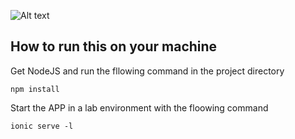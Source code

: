 ![Alt text](https://i.imgur.com/xZEkEeJ.png)

## How to run this on your machine

Get NodeJS and run the fllowing command in the project directory

```
npm install 
```

Start the APP in a lab environment with the floowing command

```
ionic serve -l
```
